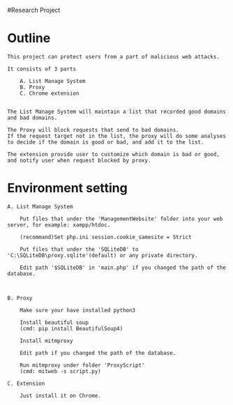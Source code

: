 #Research Project

# Outline

    This project can protect users from a part of malicious web attacks.
    
    It consists of 3 parts

        A. List Manage System
        B. Proxy
        C. Chrome extension
        
        
    The List Manage System will maintain a list that recorded good domains and bad domains.

    The Proxy will block requests that send to bad domains.
    If the request target not in the list, the proxy will do some analyses to decide if the domain is good or bad, and add it to the list.

    The extension provide user to customize which domain is bad or good, and notify user when request blocked by proxy.

# Environment setting

    A. List Manage System

        Put files that under the 'ManagementWebsite' folder into your web server, for example: xampp/htdoc.

        (recommand)Set php.ini session.cookie_samesite = Strict

        Put files that under the 'SQLiteDB' to 'C:\SQLiteDB\proxy.sqlite'(default) or any private directory.

        Edit path '$SQLiteDB' in 'main.php' if you changed the path of the database.

        

    B. Proxy

        Make sure your have installed python3

        Install beautiful soup
        (cmd: pip install BeautifulSoup4)

        Install mitmproxy

        Edit path if you changed the path of the database.

        Run mitmproxy under folder 'ProxyScript'
        (cmd: mitweb -s script.py)

    C. Extension

        Just install it on Chrome.



